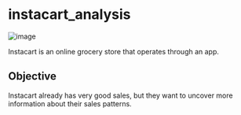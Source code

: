 # instacart_analysis

![image](https://user-images.githubusercontent.com/123508601/214716103-7fbe3dd9-9301-4242-87c2-df8b92c954ae.png)

Instacart is an online grocery store that operates through an app.

## Objective

Instacart already has very good sales, but they want to uncover more information about their sales patterns.
